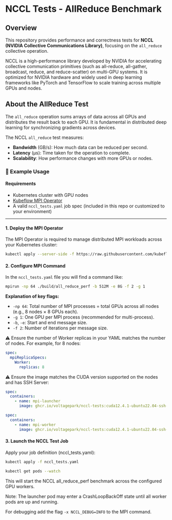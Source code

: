 # NCCL Tests - AllReduce Benchmark

## Overview

This repository provides performance and correctness tests for **NCCL (NVIDIA Collective Communications Library)**, focusing on the `all_reduce` collective operation.

NCCL is a high-performance library developed by NVIDIA for accelerating collective communication primitives (such as all-reduce, all-gather, broadcast, reduce, and reduce-scatter) on multi-GPU systems. It is optimized for NVIDIA hardware and widely used in deep learning frameworks like PyTorch and TensorFlow to scale training across multiple GPUs and nodes.

## About the AllReduce Test

The `all_reduce` operation sums arrays of data across all GPUs and distributes the result back to each GPU. It is fundamental in distributed deep learning for synchronizing gradients across devices.

The NCCL `all_reduce` test measures:

- **Bandwidth** (GB/s): How much data can be reduced per second.
- **Latency** (μs): Time taken for the operation to complete.
- **Scalability**: How performance changes with more GPUs or nodes.

### 🚀 Example Usage

#### Requirements

- Kubernetes cluster with GPU nodes
- [Kubeflow MPI Operator](https://github.com/kubeflow/mpi-operator)
- A valid `nccl_tests.yaml` job spec (included in this repo or customized to your environment)

---

#### 1. Deploy the MPI Operator

The MPI Operator is required to manage distributed MPI workloads across your Kubernetes cluster:
```bash
kubectl apply --server-side -f https://raw.githubusercontent.com/kubeflow/mpi-operator/v0.6.0/deploy/v2beta1/mpi-operator.yaml
```

#### 2. Configure MPI Command

In the `nccl_tests.yaml` file you will find a command like:
```bash
mpirun -np 64 ./build/all_reduce_perf -b 512M -e 8G -f 2 -g 1
```
**Explanation of key flags:**
- `-np 64`: Total number of MPI processes = total GPUs across all nodes (e.g., 8 nodes × 8 GPUs each).
- `-g 1`: One GPU per MPI process (recommended for multi-process).
- `-b`, `-e`: Start and end message size.
- `-f 2`: Number of iterations per message size.

⚠️ Ensure the number of Worker replicas in your YAML matches the number of nodes. For example, for 8 nodes:
```yaml
spec:
  mpiReplicaSpecs:
    Worker:
      replicas: 8
```

⚠️ Ensure the image matches the CUDA version supported on the nodes and has SSH Server:
```yaml
spec:
  containers:
    - name: mpi-launcher
      image: ghcr.io/voltagepark/nccl-tests:cuda12.4.1-ubuntu22.04-ssh-server

spec:
  containers:
    - name: mpi-worker
      image: ghcr.io/voltagepark/nccl-tests:cuda12.4.1-ubuntu22.04-ssh-server
```

#### 3. Launch the NCCL Test Job

Apply your job definition (nccl_tests.yaml):
```bash
kubectl apply -f nccl_tests.yaml

kubectl get pods --watch
```
This will start the NCCL all_reduce_perf benchmark across the configured GPU workers.

Note: The launcher pod may enter a CrashLoopBackOff state until all worker pods are up and running. 

For debugging add the flag `-x NCCL_DEBUG=INFO` to the MPI command.
